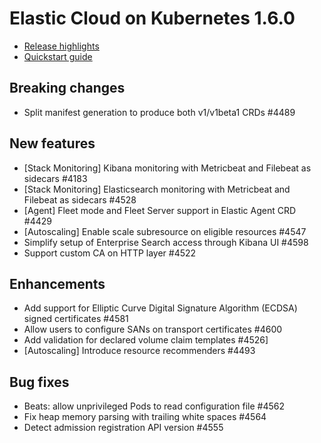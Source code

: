 # Elastic Cloud on Kubernetes 1.6.0

- [Release highlights](https://www.elastic.co/guide/en/cloud-on-k8s/1.7/release-highlights-1.7.0.html)
- [Quickstart guide](https://www.elastic.co/guide/en/cloud-on-k8s/1.7/k8s-quickstart.html)

##  Breaking changes

* Split manifest generation to produce both v1/v1beta1 CRDs #4489

## New features

* [Stack Monitoring] Kibana monitoring with Metricbeat and Filebeat as sidecars #4183
* [Stack Monitoring] Elasticsearch monitoring with Metricbeat and Filebeat as sidecars #4528
* [Agent] Fleet mode and Fleet Server support in Elastic Agent CRD #4429
* [Autoscaling] Enable scale subresource on eligible resources #4547
* Simplify setup of Enterprise Search access through Kibana UI #4598
* Support custom CA on HTTP layer #4522

##  Enhancements

* Add support for Elliptic Curve Digital Signature Algorithm (ECDSA) signed certificates #4581
* Allow users to configure SANs on transport certificates #4600
* Add validation for declared volume claim templates #4526]
* [Autoscaling] Introduce resource recommenders #4493

##  Bug fixes

* Beats: allow unprivileged Pods to read configuration file #4562
* Fix heap memory parsing with trailing white spaces #4564
* Detect admission registration API version #4555